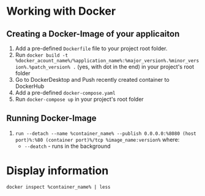 # Working with Docker

  

## Creating a Docker-Image of your applicaiton

1. Add a pre-defined `Dockerfile` file to your project root folder.
2. Run `docker build -t %docker_acount_name%/%application_name%:%major_version%.%minor_version%.%patch_version% .` (yes, with dot in the end) in your project's root folder
3. Go to DockerDesktop and Push recently created container to DockerHub
5. Add a pre-defined `docker-compose.yaml`
6. Run `docker-compose up` in your project's root folder

## Running Docker-Image

1. `run --detach --name %container_name% --publish 0.0.0.0:%8080 (host port)%:%80 (container port)%/tcp %image_name:version%` where:
	- `--deatch` - runs in the background

# Display information

`docker inspect %container_name% | less`